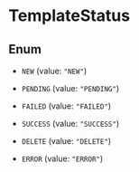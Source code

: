 

# TemplateStatus

## Enum


* `NEW` (value: `"NEW"`)

* `PENDING` (value: `"PENDING"`)

* `FAILED` (value: `"FAILED"`)

* `SUCCESS` (value: `"SUCCESS"`)

* `DELETE` (value: `"DELETE"`)

* `ERROR` (value: `"ERROR"`)



